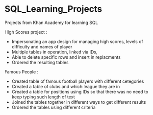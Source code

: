 # SQL_Learning_Projects
Projects from Khan Academy for learning SQL

High Scores project :
- Impersonating an app design for managing high scores, levels of difficulty and names of player
- Multiple tables in operation, linked via IDs,
- Able to delete specific rows and insert in replacments
- Ordered the resulting tables

Famous People :
- Created table of famous football players with different cetegories
- Created a table of clubs and which league they are in
- Created a table for positions using IDs so that there was no need to keep typing such length of text
- Joined the tables together in different ways to get different results
- Ordered the tables using different criteria
